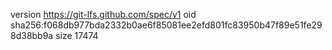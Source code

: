 version https://git-lfs.github.com/spec/v1
oid sha256:f068db977bda2332b0ae6f85081ee2efd801fc83950b47f89e51fe298d38bb9a
size 17474
